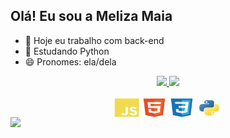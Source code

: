 ## Olá! Eu sou a Meliza Maia

- 🔭 Hoje eu trabalho com back-end
- 🌱 Estudando Python
- 😄 Pronomes: ela/dela

<div align="center">
  <a href="https://github.com/melizamaia">
    <img height="160em" src="https://github-readme-stats.vercel.app/api?username=melizamaia&show_icons=true&theme=dracula&include_all_commits=true&count_private=true"/>
    <img height="160em" src="https://github-readme-stats.vercel.app/api/top-langs/?username=melizamaia&layout=compact&langs_count=7&theme=dracula"/>
  </a>
</div>
<div style="display: inline_block; text-align: center;"><br>
  <img align="center" alt="Icon-Js" height="30" width="40" src="https://raw.githubusercontent.com/devicons/devicon/master/icons/javascript/javascript-plain.svg">
  <img align="center" alt="Icon-HTML" height="30" width="40" src="https://raw.githubusercontent.com/devicons/devicon/master/icons/html5/html5-original.svg">
  <img align="center" alt="Icon-CSS" height="30" width="40" src="https://raw.githubusercontent.com/devicons/devicon/master/icons/css3/css3-original.svg">
  <img align="center" alt="Icon-Python" height="30" width="40" src="https://raw.githubusercontent.com/devicons/devicon/master/icons/python/python-original.svg">
</div>

<div>
  <a href="https://www.linkedin.com/in/melizamaia/" target="_blank"><img src="https://img.shields.io/badge/-LinkedIn-%230077B5?style=for-the-badge&logo=linkedin&logoColor=white" target="_blank"></a> 
</div>
